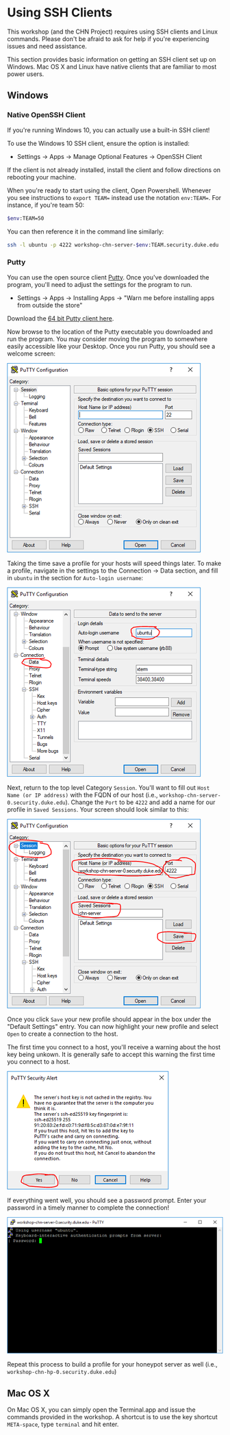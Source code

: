 Using SSH Clients
===========
This workshop (and the CHN Project) requires using SSH clients and Linux commands. Please don't be afraid to ask for 
help if you're experiencing issues and need assistance.

This section provides basic information on getting an SSH client set up on Windows. Mac OS X and Linux have native 
clients that are familiar to most power users.

## Windows
### Native OpenSSH Client
If you're running Windows 10, you can actually use a built-in SSH client! 

To use the Windows 10 SSH client, ensure the option is installed:

* Settings -> Apps -> Manage Optional Features -> OpenSSH Client

If the client is not already installed, install the client and follow directions on rebooting your machine.

When you're ready to start using the client, Open Powershell. Whenever you see instructions to `export TEAM=` instead
 use the notation `env:TEAM=`. For instance, if you're team 50:

```bash
$env:TEAM=50
``` 

You can then reference it in the command line similarly:

```bash
ssh -l ubuntu -p 4222 workshop-chn-server-$env:TEAM.security.duke.edu 
```

### Putty

You can use the open source client [Putty](https://www.chiark.greenend.org.uk/~sgtatham/putty/).
Once you've downloaded the program, you'll need to adjust the settings for the program to run. 

* Settings -> Apps -> Installing Apps -> "Warn me before installing apps from outside the store"

Download the [64 bit Putty client here](https://the.earth.li/~sgtatham/putty/latest/w64/putty.exe).

Now browse to the location of the Putty executable you downloaded and run the program. You may consider moving the 
program to somewhere easily accessible like your Desktop. Once you run Putty, you should see a welcome screen:

![Putty Main Window](img/putty_main_window.png)

Taking the time save a profile for your hosts will speed things later. To make a profile, navigate in the settings to
 the Connection -> Data section, and fill in `ubuntu` in the section for `Auto-login username`:
 
![Putty Username](img/putty_username.png)

Next, return to the top level Category `Session`. You'll want to fill out `Host Name (or IP address)` with the FQDN 
of our host (i.e., `workshop-chn-server-0.security.duke.edu`). Change the `Port` to be `4222` and add a name for our
 profile in `Saved Sessions`. Your screen should look similar to this:
 
![Putty Save Session](img/putty_save_session.png)
 
Once you click `Save` your new profile should appear in the box under the "Default Settings" entry. You can now 
highlight your new profile and select `Open` to create a connection to the host. 

The first time you connect to a host, you'll receive a warning about the host key being unkown. It is generally safe to 
accept this warning the first time you connect to a host.

![Putty Warning](img/putty_key_save.png)

If everything went well, you should see a password prompt. Enter your password in a timely manner to complete the 
connection!

![Putty Password Prompt](img/putty_password_promt.png)

Repeat this process to build a profile for your honeypot server as well (i.e., `workshop-chn-hp-0.security.duke.edu`)

## Mac OS X
On Mac OS X, you can simply open the Terminal.app and issue the commands provided in the workshop. A shortcut is to 
use the key shortcut `META-space`, type `terminal` and hit enter.
